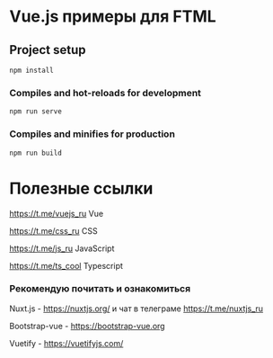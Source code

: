 # Vue.js примеры для FTML

## Project setup
```
npm install
```

### Compiles and hot-reloads for development
```
npm run serve
```

### Compiles and minifies for production
```
npm run build
```

# Полезные ссылки
https://t.me/vuejs_ru Vue

https://t.me/css_ru CSS

https://t.me/js_ru JavaScript

https://t.me/ts_cool Typescript

### Рекомендую почитать и ознакомиться

Nuxt.js - https://nuxtjs.org/ и чат в телеграме https://t.me/nuxtjs_ru

Bootstrap-vue - https://bootstrap-vue.org

Vuetify - https://vuetifyjs.com/


